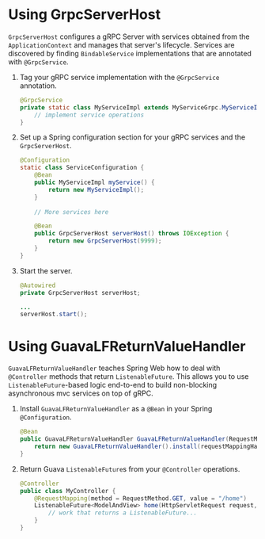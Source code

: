 Using GrpcServerHost
====================
`GrpcServerHost` configures a gRPC Server with services obtained from the `ApplicationContext` and manages that server's 
lifecycle. Services are discovered by finding `BindableService` implementations that are annotated with `@GrpcService`.

1. Tag your gRPC service implementation with the `@GrpcService` annotation.
   ```java
   @GrpcService
   private static class MyServiceImpl extends MyServiceGrpc.MyServiceImplBase {
       // implement service operations
   }
   ```
   
2. Set up a Spring configuration section for your gRPC services and the `GrpcServerHost`.
   ```java
   @Configuration
   static class ServiceConfiguration {
       @Bean
       public MyServiceImpl myService() {
           return new MyServiceImpl();
       }
    
       // More services here

       @Bean
       public GrpcServerHost serverHost() throws IOException {
           return new GrpcServerHost(9999);
       }
   }
   ```
   
3. Start the server.
   ```java
   @Autowired
   private GrpcServerHost serverHost;

   ...
   serverHost.start();

   ```

Using GuavaLFReturnValueHandler
===============================
`GuavaLFReturnValueHandler` teaches Spring Web how to deal with `@Controller` methods that return `ListenableFuture`. 
This allows you to use `ListenableFuture`-based logic end-to-end to build non-blocking asynchronous mvc services on top 
of gRPC.

1. Install `GuavaLFReturnValueHandler` as a `@Bean` in your Spring `@Configuration`.
   ```java
   @Bean
   public GuavaLFReturnValueHandler GuavaLFReturnValueHandler(RequestMappingHandlerAdapter requestMappingHandlerAdapter) {
       return new GuavaLFReturnValueHandler().install(requestMappingHandlerAdapter);
   }
   ```
   
2. Return Guava `ListenableFuture`s from your `@Controller` operations.
   ```java
   @Controller
   public class MyController {
       @RequestMapping(method = RequestMethod.GET, value = "/home")
       ListenableFuture<ModelAndView> home(HttpServletRequest request, Model model) {
           // work that returns a ListenableFuture...
       }
   }
   ```
